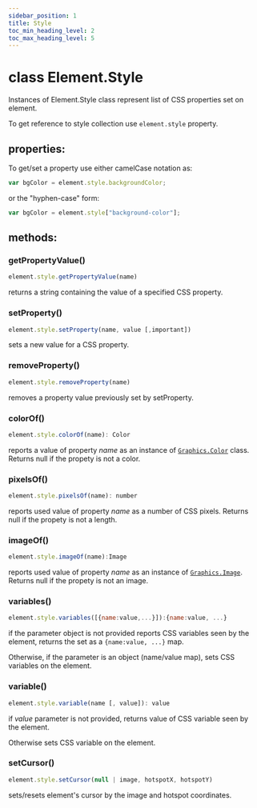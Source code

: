 ```yaml
---
sidebar_position: 1
title: Style
toc_min_heading_level: 2
toc_max_heading_level: 5
---
```


# class Element.Style

Instances of Element.Style class represent list of CSS properties set on element.

To get reference to style collection use `element.style` property.

## properties:

To get/set a property use either camelCase notation as: 

```js
var bgColor = element.style.backgroundColor;
```

or the "hyphen-case" form:

```js
var bgColor = element.style["background-color"];
```

## methods:

### getPropertyValue()

```js
element.style.getPropertyValue(name)
```
returns a string containing the value of a specified CSS property.

### setProperty()

```js
element.style.setProperty(name, value [,important])
```

sets a new value for a CSS property.

### removeProperty()

```js
element.style.removeProperty(name)
```

removes a property value previously set by setProperty.

### colorOf()

```js
element.style.colorOf(name): Color
```
reports a value of property _name_ as an instance of [`Graphics.Color`](../../Graphics/Color) class. Returns null if the propety is not a color.

### pixelsOf()

```js
element.style.pixelsOf(name): number
```
reports used value of property _name_ as a number of CSS pixels. Returns null if the propety is not a length.

### imageOf()

```js
element.style.imageOf(name):Image
```
reports used value of property _name_ as an instance of [`Graphics.Image`](../../Graphics/Image). Returns null if the propety is not an image.

### variables()

```js
element.style.variables([{name:value,...}]):{name:value, ...}
```

if the parameter object is not provided reports CSS variables seen by the element, returns the set as a `{name:value, ...}` map.

Otherwise, if the parameter is an object (name/value map), sets CSS variables on the element.

### variable()

```js
element.style.variable(name [, value]): value
```
if _value_ parameter is not provided, returns value of CSS variable seen by the element.

Otherwise sets CSS variable on the element.

### setCursor()

```js
element.style.setCursor(null | image, hotspotX, hotspotY)
```
sets/resets element's cursor by the image and hotspot coordinates.
